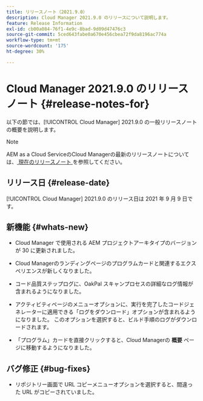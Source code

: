```yaml
---
title: リリースノート（2021.9.0）
description: Cloud Manager 2021.9.0 のリリースについて説明します。
feature: Release Information
exl-id: cb00a084-76f1-4e9c-8bad-9d09d47476c3
source-git-commit: 5ced643fabe0a670e456cbea72f9da8196ac774a
workflow-type: tm+mt
source-wordcount: '175'
ht-degree: 30%

---
```


# Cloud Manager 2021.9.0 のリリースノート {#release-notes-for}

以下の節では、[!UICONTROL Cloud Manager] 2021.9.0 の一般リリースノートの概要を説明します。

>[!NOTE]
>AEM as a Cloud ServiceのCloud Managerの最新のリリースノートについては、[ 現在のリリースノート ](https://experienceleague.adobe.com/ja/docs/experience-manager-cloud-service/content/release-notes/cloud-manager/current#getting-access) を参照してください。

## リリース日 {#release-date}

[!UICONTROL Cloud Manager] 2021.9.0 のリリース日は 2021 年 9 月 9 日です。

## 新機能 {#whats-new}

* Cloud Manager で使用される AEM プロジェクトアーキタイプのバージョンが 30 に更新されました。

* Cloud Managerのランディングページのプログラムカードと関連するエクスペリエンスが新しくなりました。

* コード品質ステップログに、OakPal スキャンプロセスの詳細なログ情報が含まれるようになりました。

* アクティビティページのメニューオプションに、実行を完了したコードジェネレーターに適用できる「ログをダウンロード」オプションが含まれるようになりました。 このオプションを選択すると、ビルド手順のログがダウンロードされます。

* 「プログラム」カードを直接クリックすると、Cloud Managerの **概要** ページに移動するようになりました。

## バグ修正 {#bug-fixes}

* リポジトリー画面で URL コピーメニューオプションを選択すると、間違った URL がコピーされていました。
